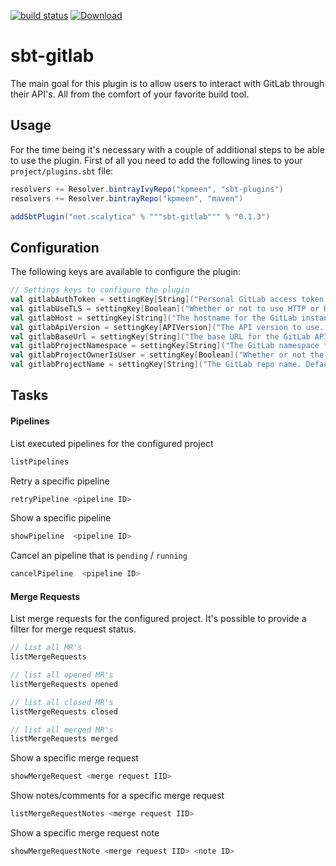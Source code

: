 [![build status](https://gitlab.com/kpmeen/sbt-gitlab/badges/master/build.svg)](https://gitlab.com/kpmeen/sbt-gitlab/commits/master)
[ ![Download](https://api.bintray.com/packages/kpmeen/sbt-plugins/sbt-gitlab/images/download.svg) ](https://bintray.com/kpmeen/sbt-plugins/sbt-gitlab/_latestVersion)

# sbt-gitlab

The main goal for this plugin is to allow users to interact with GitLab through
their API's. All from the comfort of your favorite build tool.


## Usage

For the time being it's necessary with a couple of additional steps to be able
to use the plugin. First of all you need to add the following lines to your
`project/plugins.sbt` file:

```scala
resolvers += Resolver.bintrayIvyRepo("kpmeen", "sbt-plugins")
resolvers += Resolver.bintrayRepo("kpmeen", "maven")

addSbtPlugin("net.scalytica" % """sbt-gitlab""" % "0.1.3")
```

## Configuration

The following keys are available to configure the plugin:

```scala
// Settings keys to configure the plugin
val gitlabAuthToken = settingKey[String]("Personal GitLab access token.")
val gitlabUseTLS = settingKey[Boolean]("Whether or not to use HTTP or HTTPS when communicating with the GitLab API.")
val gitlabHost = settingKey[String]("The hostname for the GitLab instance. Defaults to gitlab.com.")
val gitlabApiVersion = settingKey[APIVersion]("The API version to use. Defaults to v4.")
val gitlabBaseUrl = settingKey[String]("The base URL for the GitLab API.")
val gitlabProjectNamespace = settingKey[String]("The GitLab namespace for this project. The namespace is typically the name of the repos owner.")
val gitlabProjectOwnerIsUser = settingKey[Boolean]("Whether or not the project owner is a group or a user. Defaults to true, owned by user.")
val gitlabProjectName = settingKey[String]("The GitLab repo name. Defaults to this projects name.")
```

## Tasks

#### Pipelines

List executed pipelines for the configured project

```scala
listPipelines
```

Retry a specific pipeline

```scala
retryPipeline <pipeline ID>
```

Show a specific pipeline

```scala
showPipeline  <pipeline ID>
```

Cancel an pipeline that is `pending` / `running`

```scala
cancelPipeline  <pipeline ID>
```

#### Merge Requests

List merge requests for the configured project. It's possible to provide a filter for merge request status.

```scala
// list all MR's
listMergeRequests 

// list all opened MR's
listMergeRequests opened

// list all closed MR's
listMergeRequests closed

// list all merged MR's
listMergeRequests merged
```

Show a specific merge request

```scala
showMergeRequest <merge request IID>
```

Show notes/comments for a specific merge request

```scala
listMergeRequestNotes <merge request IID>
```

Show a specific merge request note

```scala
showMergeRequestNote <merge request IID> <note ID>
```